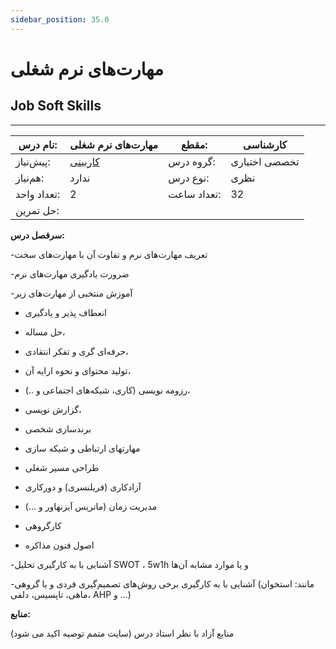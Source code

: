 ```yaml
---
sidebar_position: 35.0
---
```

# مهارت‌های نرم شغلی
## Job Soft Skills
_______________________________________________________________________________
| نام درس:    | مهارت‌های نرم شغلی                    | مقطع:       | کارشناسی      |
| ----------- | ------------------------------------- | ----------- | ------------- |
| پیش‌نیاز:   | [کاربینی](../mandatory/Internship.md) | گروه درس:   | تخصصی اختیاری |
| هم‌نیاز:    | ندارد                                 | نوع درس:    | نظری          |
| تعداد واحد: | 2                                     | تعداد ساعت: | 32            |
| حل تمرین:   |                                       |             |               |

**سرفصل درس:**

-تعریف مهارت‌های نرم و تفاوت آن با مهارت‌های سخت

-ضرورت یادگیری مهارت‌های نرم

-آموزش منتخبی از مهارت‌های زیر

- انعطاف پذیر و یادگیری

- حل مساله،

- حرفه‌ای گری و تفکر انتقادی،

- تولید محتوای و نحوه ارایه آن،

- رزومه نویسی (کاری، شبکه‌های اجتماعی و ..)،

- گزارش نویسی،

- برندسازی شخصی 

- مهارتهای ارتباطی و شبکه سازی

- طراحی مسیر شغلی 

- آزادکاری (فریلنسری) و دورکاری

- مدیریت زمان (ماتریس آیزنهاور و ...)

- کارگروهی

- اصول فنون مذاکره

-آشنایی با به کارگیری تحلیل SWOT ، 5w1h و یا موارد مشابه آن‌ها

-آشنایی با به کارگیری برخی روش‌های تصمیم‌گیری فردی و یا گروهی (مانند: استخوان ماهی، تاپسیس، دلفی، AHP و ...)

**منابع:**

منابع آزاد با نظر استاد درس (سایت متمم توصیه اکید می شود) 
